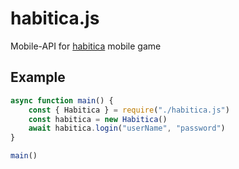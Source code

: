 # habitica.js
Mobile-API for [habitica](https://play.google.com/store/apps/details?id=com.habitrpg.android.habitica) mobile game

## Example
```JavaScript
async function main() {
	const { Habitica } = require("./habitica.js")
	const habitica = new Habitica()
	await habitica.login("userName", "password")
}

main()
```
